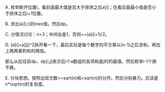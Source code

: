 A. 枚举断开位置i，看前面最大值是否大于排序之后a[i]；在看后面最小值是否小于排序之后i+1位置。

B. 求出从[l,r]的mex值，然后dp。

C. 分情况讨论：n=3；中间全是1，否则+=(a[i]+1)/2。

D. (a[i]+a[j])^2拆开看一下，最后实际是每个数字的平方乘以(n-1)之后求和，再加上两两乘积和的两倍。

   那么从后往前dp，dp[i,j]表示后i个a数组的各项和是j时的最值。然后枚举i-1个换不换。
   
E. 分块思想。按照出现次数>=sqrt(n)和<sqrt(n)的分开。然后分别暴力。应该是n*\sqrt(n)的复杂度。
